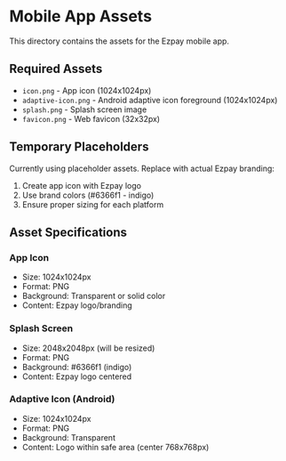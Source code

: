 # Mobile App Assets

This directory contains the assets for the Ezpay mobile app.

## Required Assets

- `icon.png` - App icon (1024x1024px)
- `adaptive-icon.png` - Android adaptive icon foreground (1024x1024px)
- `splash.png` - Splash screen image
- `favicon.png` - Web favicon (32x32px)

## Temporary Placeholders

Currently using placeholder assets. Replace with actual Ezpay branding:

1. Create app icon with Ezpay logo
2. Use brand colors (#6366f1 - indigo)
3. Ensure proper sizing for each platform

## Asset Specifications

### App Icon
- Size: 1024x1024px
- Format: PNG
- Background: Transparent or solid color
- Content: Ezpay logo/branding

### Splash Screen
- Size: 2048x2048px (will be resized)
- Format: PNG
- Background: #6366f1 (indigo)
- Content: Ezpay logo centered

### Adaptive Icon (Android)
- Size: 1024x1024px
- Format: PNG
- Background: Transparent
- Content: Logo within safe area (center 768x768px) 